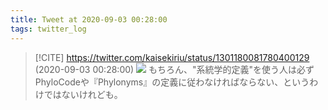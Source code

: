 ```yaml
---
title: Tweet at 2020-09-03 00:28:00
tags: twitter_log
---
```


> [!CITE] https://twitter.com/kaisekiriu/status/1301180081780400129 (2020-09-03 00:28:00)
> ![](https://twitter.com/kaisekiriu/status/1301180081780400129)
> もちろん、"系統学的定義"を使う人は必ずPhyloCodeや『Phylonyms』の定義に従わなければならない、というわけではないけれども。
